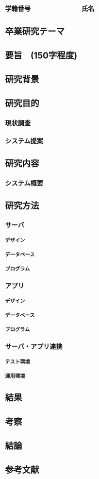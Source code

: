 ## 学籍番号　　　　　　　　氏名

# 卒業研究テーマ

# 要旨　(150字程度)


# 研究背景


# 研究目的

## 現状調査

## システム提案

# 研究内容

## システム概要

# 研究方法

## サーバ

### デザイン

### データベース

### プログラム

## アプリ

### デザイン

### データベース

### プログラム

## サーバ・アプリ連携

### テスト環境

### 運用環境

# 結果


# 考察


# 結論


# 参考文献
